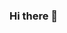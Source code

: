 ### Hi there 👋

<!--
**AOHhiroko/AOHhiroko** is a ✨ _special_ ✨ repository because its `README.md` (this file) appears on your GitHub profile.

- 🤔 I’m looking for help with ...you!! What a temperature!! we have to do something soon. Tell me the things you
do for not to get the earth hotter.  My way this summer, !. Not to use fire to cook. Not to use air conditioners and  open windows. 2. To use frozen pillows ( almost the samething as to keep food cool). And to cool your neck with the frozen neck ring   (the same marerial is inside,which is good to go out) The earth is crying!!! And GOD is in anger!!!
Now we are in time of freedom,and have go-go-go- attitude to one's favorites.

But Let us not foeget His word, Let us sometimes come back to his word.
These are the word that I seached for a long time. The word which speakes to me directly.
Some People do not believe there is GOD but I 'll tell you.

In my READme, I wrote down what I think important and would like to transend to my dear ones.

